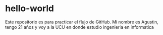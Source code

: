 # hello-world
Este repositorio es para practicar el flujo de GitHub.
Mi nombre es Agustin, tengo 21 años y voy a la UCU en donde estudio ingenieria en informatica
